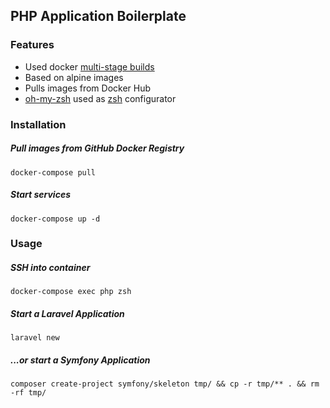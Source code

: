 ## PHP Application Boilerplate

### Features
- Used docker [multi-stage builds](https://docs.docker.com/develop/develop-images/multistage-build/)
- Based on alpine images
- Pulls images from Docker Hub
- [oh-my-zsh](https://github.com/robbyrussell/oh-my-zsh) used as [zsh](https://www.zsh.org/) configurator

### Installation
##### Pull images from GitHub Docker Registry
```
docker-compose pull
```
##### Start services
```
docker-compose up -d
```

### Usage
##### SSH into container
```
docker-compose exec php zsh
```

##### Start a Laravel Application
```
laravel new
```
##### ...or start a Symfony Application
```
composer create-project symfony/skeleton tmp/ && cp -r tmp/** . && rm -rf tmp/
```
